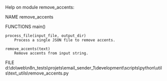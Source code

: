 Help on module remove_accents:

NAME
    remove_accents

FUNCTIONS
    main()

    process_file(input_file, output_dir)
        Process a single JSON file to remove accents.

    remove_accents(text)
        Remove accents from input string.

FILE
    d:\do\web\n8n_tests\projets\email_sender_1\development\scripts\python\utils\text_utils\remove_accents.py


